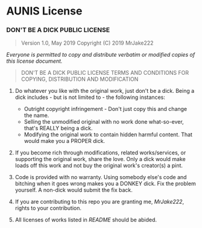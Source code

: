 # AUNIS License

### DON'T BE A DICK PUBLIC LICENSE
> Version 1.0, May 2019
> Copyright (C) 2019 MrJake222

*Everyone is permitted to copy and distribute verbatim or modified
copies of this license document.*

> DON'T BE A DICK PUBLIC LICENSE
> TERMS AND CONDITIONS FOR COPYING, DISTRIBUTION AND MODIFICATION

1. Do whatever you like with the original work, just don't be a dick. Being a dick includes - but is not 	limited to - the following instances:

	* Outright copyright infringement - Don't just copy this and change the name.
	* Selling the unmodified original with no work done what-so-ever, that's REALLY being a dick.
	* Modifying the original work to contain hidden harmful content. That would make you a PROPER dick.

2. If you become rich through modifications, related works/services, or supporting the original work, share the love. Only a dick would make loads off this work and not buy the original work's
creator(s) a pint.

3. Code is provided with no warranty. Using somebody else's code and bitching when it goes wrong makes you a DONKEY dick. Fix the problem yourself. A non-dick would submit the fix back.
4. If you are contributing to this repo you are granting me, *MrJake222*, rights to your contribution.
5. All licenses of works listed in *README* should be abided.
